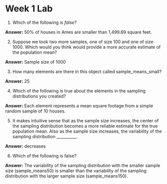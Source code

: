 # Week 1 Lab

1. Which of the following is *false*?

**Answer:** 50% of houses in Ames are smaller than 1,499.69 square feet.

2. Suppose we took two more samples, one of size 100 and one of size 1000. Which would you think would provide a more accurate estimate of the population mean?

**Answer:** Sample size of 1000

3. How many elements are there in this object called sample_means_small?

**Answer:** 25

4. Which of the following is true about the elements in the sampling distributions you created?

**Answer:** Each element represents a mean square footage from a simple random sample of 10 houses.

5. It makes intuitive sense that as the sample size increases, the center of the sampling distribution becomes a more reliable estimate for the true population mean. Also as the sample size increases, the variability of the sampling distribution __________.

**Answer:** decreases

6. Which of the following is false?

**Answer:** The variability of the sampling distribution with the smaller sample size (sample_means50) is smaller than the variability of the sampling distribution with the larger sample size (sample_means150).

